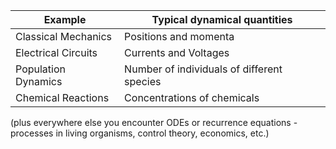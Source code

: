 |Example|Typical dynamical quantities|
|---|---|
|Classical Mechanics| Positions and momenta|
|Electrical Circuits|Currents and Voltages|
|Population Dynamics|Number of individuals of different species|
|Chemical Reactions|Concentrations of chemicals|


(plus everywhere else you encounter ODEs or recurrence equations - processes in living organisms, control theory, economics, etc.)

